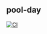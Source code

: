 ## pool-day

[![CI](https://github.com/carvalhudo/pool-day/actions/workflows/ci.yaml/badge.svg)](https://github.com/carvalhudo/pool-day/actions/workflows/ci.yaml)
